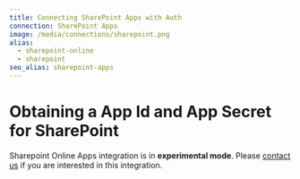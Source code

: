 ```yaml
---
title: Connecting SharePoint Apps with Auth
connection: SharePoint Apps
image: /media/connections/sharepoint.png
alias:
  - sharepoint-online
  - sharepoint
seo_alias: sharepoint-apps
---
```


# Obtaining a App Id and App Secret for SharePoint

Sharepoint Online Apps integration is in __experimental mode__. Please [contact us](https://support.auth0.com) if you are interested in this integration.
